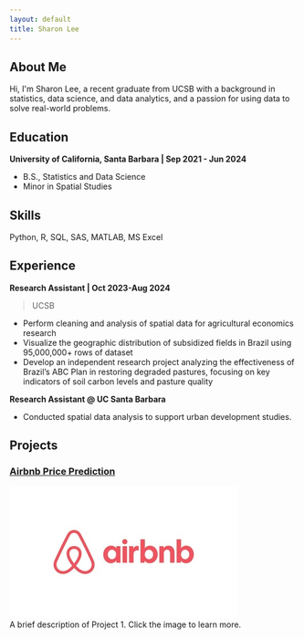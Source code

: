 ```yaml
---
layout: default
title: Sharon Lee
---
```


## About Me
Hi, I'm Sharon Lee, a recent graduate from UCSB with a background in statistics, data science, and data analytics, and a passion for using data to solve real-world problems.

## Education
**University of California, Santa Barbara | Sep 2021 - Jun 2024**
- B.S., Statistics and Data Science
- Minor in Spatial Studies

## Skills
Python, R, SQL, SAS, MATLAB, MS Excel

## Experience
**Research Assistant | Oct 2023-Aug 2024**
> UCSB  
- Perform cleaning and analysis of spatial data for agricultural economics research
- Visualize the geographic distribution of subsidized fields in Brazil using 95,000,000+ rows of dataset
- Develop an independent research project analyzing the effectiveness of Brazil’s ABC Plan in restoring degraded
pastures, focusing on key indicators of soil carbon levels and pasture quality

**Research Assistant @ UC Santa Barbara**  
- Conducted spatial data analysis to support urban development studies.

## Projects
### [Airbnb Price Prediction](project1.md)
![Project 1 Image](images/Airbnb_Logo.jpg)  
A brief description of Project 1. Click the image to learn more.
